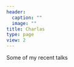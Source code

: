 ```yaml
---
header:
  caption: ""
  image: ""
title: Charlas
type: page
view: 2
---
```


Some of my recent talks

